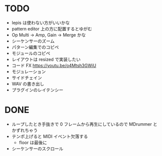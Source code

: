 # TODO

- lepis は使わない方がいいかな
- pattern editor 上の方に配置するとゆがむ
- Op Multi -> Amp, Gain -> Merge かな
- シーケンサーのズーム
- パターン編集でのコピペ
- モジュールのコピペ
- レイアウトは resized で実装したい
- コード FX https://youtu.be/o4Mtsh3GWiU
- モジュレーション
- サイドチェイン
- WAV の書き出し
- プラグインのレイテンシー

# DONE

- ループしたとき手抜きで 0 フレームから再生にしているので MDrummer とかずれちゃう
- テンポ上げると MIDI イベント欠落する
    - floor は最後に
- シーケンサーのスクロール
